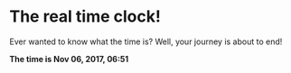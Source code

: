 # The real time clock!

Ever wanted to know what the time is? Well, your journey is about to end!

**The time is Nov 06, 2017, 06:51**